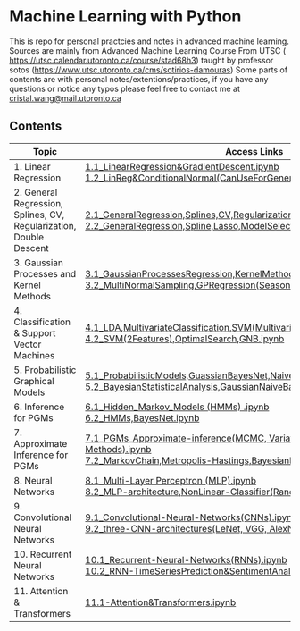 # Machine Learning with Python

This is repo for personal practcies and notes in advanced machine learning. 
Sources are mainly from Advanced Machine Learning Course From UTSC ( https://utsc.calendar.utoronto.ca/course/stad68h3) 
taught by professor sotos (https://www.utsc.utoronto.ca/cms/sotirios-damouras)
Some parts of contents are with personal notes/extentions/practices, if you have any questions or notice any typos please feel free to contact me at cristal.wang@mail.utoronto.ca

## Contents

| Topic | Access Links |
|-------|--------------|
| 1. Linear Regression | [1.1_LinearRegression&GradientDescent.ipynb](./1.1_LinearRegression&GradientDescent.ipynb)<br>[1.2_LinReg&ConditionalNormal(CanUseForGeneralCase).ipynb](./1.2_LinReg&ConditionalNormal(CanUseForGeneralCase).ipynb) |
| 2. General Regression, Splines, CV, Regularization, Double Descent | [2.1_GeneralRegression,Splines,CV,Regularization.ipynb](./2.1_GeneralRegression,Splines,CV,Regularization.ipynb)<br>[2.2_GeneralRegression,Spline,Lasso,ModelSelection,DoubleDescent.ipynb](./2.2_GeneralRegression,Spline,Lasso,ModelSelection,DoubleDescent.ipynb) |
| 3. Gaussian Processes and Kernel Methods | [3.1_GaussianProcessesRegression,KernelMethods.ipynb](./3.1_GaussianProcessesRegression,KernelMethods.ipynb)<br>[3.2_MultiNormalSampling,GPRegression(SeasonalPattern,over plane).ipynb](./3.2_MultiNormalSampling,GPRegression(SeasonalPattern,over%20plane).ipynb) |
| 4. Classification & Support Vector Machines | [4.1_LDA,MultivariateClassification,SVM(Multivariate,VariousKernels).ipynb](./4.1_LDA,MultivariateClassification,SVM(Multivariate,VariousKernels).ipynb)<br>[4.2_SVM(2Features),OptimalSearch,GNB.ipynb](./4.2_SVM(2Features),OptimalSearch,GNB.ipynb) |
| 5. Probabilistic Graphical Models | [5.1_ProbabilisticModels,GuassianBayesNet,NaiveBayesClassifier(Sklearn).ipynb](./5.1_ProbabilisticModels,GuassianBayesNet,NaiveBayesClassifier(Sklearn).ipynb)<br>[5.2_BayesianStatisticalAnalysis,GaussianNaiveBayes(Pymc).ipynb](./5.2_BayesianStatisticalAnalysis,GaussianNaiveBayes(Pymc).ipynb) |
| 6. Inference for PGMs | [6.1_Hidden_Markov_Models (HMMs) .ipynb](./6.1_Hidden_Markov_Models%20(HMMs)%20.ipynb)<br>[6.2_HMMs,BayesNet.ipynb](./6.2_HMMs,BayesNet.ipynb) |
| 7. Approximate Inference for PGMs | [7.1_PGMs_Approximate-inference(MCMC, Variational Inference Methods).ipynb](./7.1_PGMs_Approximate-inference(MCMC,%20Variational%20Inference%20Methods).ipynb)<br>[7.2_MarkovChain,Metropolis-Hastings,BayesianLogisticRegression.ipynb](./7.2_MarkovChain,Metropolis-Hastings,BayesianLogisticRegression.ipynb) |
| 8. Neural Networks | [8.1_Multi-Layer Perceptron (MLP).ipynb](./8.1_Multi-Layer%20Perceptron%20(MLP).ipynb)<br>[8.2_MLP-architecture,NonLinear-Classifier(RandomForestClassifier).ipynb](./8.2_MLP-architecture,NonLinear-Classifier(RandomForestClassifier).ipynb) |
| 9. Convolutional Neural Networks | [9.1_Convolutional-Neural-Networks(CNNs).ipynb](./9.1_Convolutional-Neural-Networks(CNNs).ipynb)<br>[9.2_three-CNN-architectures(LeNet, VGG, AlexNet).ipynb](./9.2_three-CNN-architectures(LeNet,%20VGG,%20AlexNet).ipynb) |
| 10. Recurrent Neural Networks | [10.1_Recurrent-Neural-Networks(RNNs).ipynb](./10.1_Recurrent-Neural-Networks(RNNs).ipynb)<br>[10.2_RNN-TimeSeriesPrediction&SentimentAnalysis.ipynb](./10.2_RNN-TimeSeriesPrediction&SentimentAnalysis.ipynb) |
| 11. Attention & Transformers | [11.1-Attention&Transformers.ipynb](./11.1-Attention&Transformers.ipynb) |

